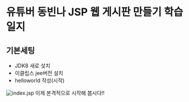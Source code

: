 # 유튜버 동빈나 JSP 웹 게시판 만들기 학습일지
## 기본세팅
- JDK8 새로 섳치
- 이클립스 jee버전 설치
- helloworld 작성(시작)

![index.jsp](screenshot.png)
이제 본격적으로 시작해 봅시다!!
